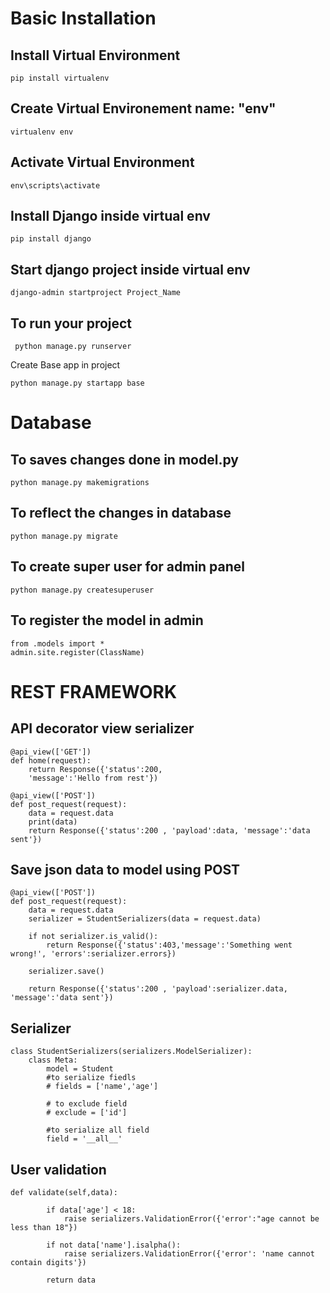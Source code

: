 # Basic Installation

## Install Virtual Environment
```
pip install virtualenv
```

## Create Virtual Environement name: "env"
```
virtualenv env
```

## Activate Virtual Environment
```
env\scripts\activate
```

## Install Django inside virtual env
 ```
 pip install django
 ```
 
## Start django project inside virtual env
 ```
 django-admin startproject Project_Name
 ```
 
## To run your project
```
 python manage.py runserver
```

Create Base app in project
```
python manage.py startapp base
```

# Database

## To saves changes done in model.py
```
python manage.py makemigrations
```

## To reflect the changes in database
```
python manage.py migrate
```

## To create super user for admin panel
```
python manage.py createsuperuser
```
## To register the model in admin
```
from .models import *
admin.site.register(ClassName)
```

# REST FRAMEWORK

## API decorator view serializer
```
@api_view(['GET'])
def home(request):
    return Response({'status':200, 
    'message':'Hello from rest'})
```

```
@api_view(['POST'])
def post_request(request):
    data = request.data
    print(data)
    return Response({'status':200 , 'payload':data, 'message':'data sent'})
```

## Save json data to model using POST
```
@api_view(['POST'])
def post_request(request):
    data = request.data
    serializer = StudentSerializers(data = request.data)

    if not serializer.is_valid():
        return Response({'status':403,'message':'Something went wrong!', 'errors':serializer.errors})
    
    serializer.save()

    return Response({'status':200 , 'payload':serializer.data, 'message':'data sent'})
```


## Serializer
```
class StudentSerializers(serializers.ModelSerializer):
    class Meta:
        model = Student
        #to serialize fiedls
        # fields = ['name','age']

        # to exclude field 
        # exclude = ['id']

        #to serialize all field
        field = '__all__'
```


## User validation 
```
def validate(self,data):
        
        if data['age'] < 18:
            raise serializers.ValidationError({'error':"age cannot be less than 18"})
        
        if not data['name'].isalpha():
            raise serializers.ValidationError({'error': 'name cannot contain digits'})

        return data
```



